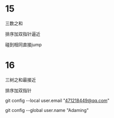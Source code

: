 # 15

三数之和

排序加双指针逼近

碰到相同直接jump

# 16

三树之和最接近

排序加双指针

git config --local user.email "471218449@qq.com"

git config --global user.name "Adaming"

